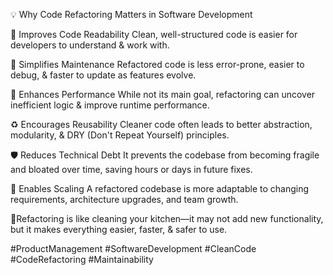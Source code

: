💡 Why Code Refactoring Matters in Software Development

🧼 Improves Code Readability
 Clean, well-structured code is easier for developers to understand & work with.

🔄 Simplifies Maintenance
 Refactored code is less error-prone, easier to debug, & faster to update as features evolve.

🚀 Enhances Performance
 While not its main goal, refactoring can uncover inefficient logic & improve runtime performance.

♻️ Encourages Reusability
 Cleaner code often leads to better abstraction, modularity, & DRY (Don't Repeat Yourself) principles.

🛡️ Reduces Technical Debt
 It prevents the codebase from becoming fragile and bloated over time, saving hours or days in future fixes.

🧩 Enables Scaling
 A refactored codebase is more adaptable to changing requirements, architecture upgrades, and team growth.

🧹Refactoring is like cleaning your kitchen—it may not add new functionality, but it makes everything easier, faster, & safer to use.

#ProductManagement #SoftwareDevelopment #CleanCode #CodeRefactoring #Maintainability
